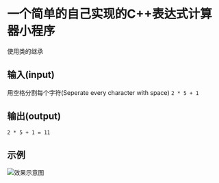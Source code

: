# 一个简单的自己实现的C++表达式计算器小程序  
使用类的继承

## 输入(input)  
用空格分割每个字符(Seperate every character with space)
`2 * 5 + 1`
## 输出(output)  
`2 * 5 + 1 = 11`

## 示例  
![效果示意图](https://https://github.com/dabao085/SimpleExpressionCalculatorCpp/raw/master/Image/example.png)  